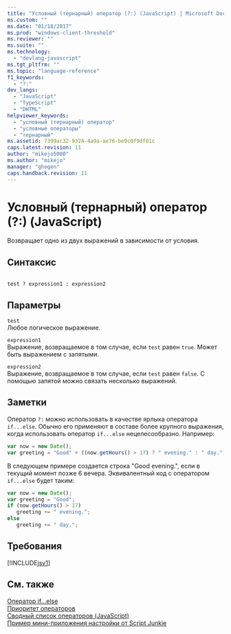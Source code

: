 ```yaml
---
title: "Условный (тернарный) оператор (?:) (JavaScript) | Microsoft Docs"
ms.custom: ""
ms.date: "01/18/2017"
ms.prod: "windows-client-threshold"
ms.reviewer: ""
ms.suite: ""
ms.technology: 
  - "devlang-javascript"
ms.tgt_pltfrm: ""
ms.topic: "language-reference"
f1_keywords: 
  - "?:"
dev_langs: 
  - "JavaScript"
  - "TypeScript"
  - "DHTML"
helpviewer_keywords: 
  - "условный (тернарный) оператор"
  - "условные операторы"
  - "тернарный"
ms.assetid: 7399ac32-9324-4a9a-ae76-be9c0f9df81c
caps.latest.revision: 11
author: "mikejo5000"
ms.author: "mikejo"
manager: "ghogen"
caps.handback.revision: 11
---
```

# Условный (тернарный) оператор (?:) (JavaScript)
Возвращает одно из двух выражений в зависимости от условия.  
  
## Синтаксис  
  
```  
  
test ? expression1 : expression2  
```  
  
## Параметры  
 `test`  
 Любое логическое выражение.  
  
 `expression1`  
 Выражение, возвращаемое в том случае, если `test` равен `true`.  Может быть выражением с запятыми.  
  
 `expression2`  
 Выражение, возвращаемое в том случае, если `test` равен `false`.  С помощью запятой можно связать несколько выражений.  
  
## Заметки  
 Оператор `?:` можно использовать в качестве ярлыка оператора `if...else`.  Обычно его применяют в составе более крупного выражения, когда использовать оператор `if...else` нецелесообразно.  Например:  
  
```javascript  
var now = new Date();  
var greeting = "Good" + ((now.getHours() > 17) ? " evening." : " day.");  
```  
  
 В следующем примере создается строка "Good evening.", если в текущий момент позже 6 вечера.  Эквивалентный код с оператором `if...else` будет таким:  
  
```javascript  
var now = new Date();  
var greeting = "Good";  
if (now.getHours() > 17)  
   greeting += " evening.";  
else  
   greeting += " day.";  
```  
  
## Требования  
 [!INCLUDE[jsv1](../../javascript/misc/includes/jsv1-md.md)]  
  
## См. также  
 [Оператор if...else](../../javascript/reference/if-dot-dot-dot-else-statement-javascript.md)   
 [Приоритет операторов](../../javascript/operator-subtractprecedence-javascript.md)   
 [Сводный список операторов \(JavaScript\)](../../javascript/misc/operator-subtractsummary-javascript.md)   
 [Пример мини\-приложения настройки от Script Junkie](http://code.msdn.microsoft.com/Script-Junkie-Configuration-543ece24)